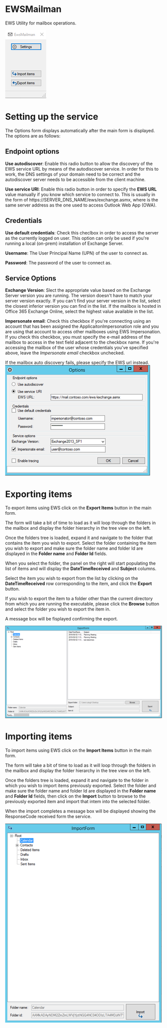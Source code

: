 # EWSMailman
EWS Utility for mailbox operations. 

![alt text](https://github.com/andreighita/EWSMailman/blob/master/ReadME/EwsMailman.PNG?raw=true)

# Setting up the service

The Options form displays automatically after the main form is displayed. The options are as follows:

## Endpoint options

**Use autodiscover**: Enable this radio button to allow the discovery of the EWS service URL by means of the autodiscover service. In order for this to work, the DNS settings of your domain need to be correct and the autodiscover server needs to be accessible from the client machine.

**Use service URI**: Enable this radio button in order to specify the **EWS URL** value manually if you know which service to connect to. This is usually in the form of https://SERVER_DNS_NAME/ews/exchange.asmx, where is the same server address as the one used to access Outlook Web App (OWA).

## Credentials

**Use default credentials**: Check this checlbox in order to access the server as the currently logged on user. This option can only be used if you're running a local (on-prem) installation of Exchange Server. 

**Username**: The User Principal Name (UPN) of the user to connect as. 

**Password**: The password of the user to connect as. 

## Service Options

**Exchange Version**: Slect the appropriate value based on the Exchange Server version you are running. The version doesn't have to match your server version exactly. If you can't find your server version in the list, select the closest inferior version you can find in the list. If the mailbox is hosted in Office 365 Exchange Online, select the highest value available in the list. 

**Impersonate email**: Check this checkbox if you're connecting using an account that has been assigned the ApplicaitonImpersonation role and you are using that account to access other mailboxes using EWS Impersonation. If you check this checkbox, you must specify the e-mail address of the mailbox to access in the text field adjacent to the checkbox name. If you're accessing the mailbox of the user whose credentials you've specified above, leave the *Impersonate email* checkbox unchecked. 

If the mailbox auto discovery fails, please specify the EWS url instead. 
![alt text](https://github.com/andreighita/EWSMailman/blob/master/ReadME/Options.PNG?raw=true)

# Exporting items

To export items using EWS click on the **Export Items** button in the main form. 

The form will take a bit of time to load as it will loop through the folders in the mailbox and display the folder hierarchy in the tree view on the left. 

Once the folders tree is loaded, expand it and navigate to the folder that contains the item you wish to export. Select the folder containing the item you wish to export and make sure the folder name and folder Id are displayed in the **Folder name** and **Folder Id** fields.

When you select the folder, the panel on the right will start populating the list of items and will display the **DateTimeReceived** and **Subject** columns. 

Select the item you wish to export from the list by clicking on the **DateTimeReceived** row corresponding to the item, and click the **Export** button. 

If you wish to export the item to a folder other than the current directory from which you are running the executable, please click the **Browse** button and select the folder you wish to export the item in.

A message box will be fisplayed confirming the export. 

![alt text](https://raw.githubusercontent.com/andreighita/EWSMailman/master/ReadME/ExportForm.PNG)

# Importing items

To import items using EWS click on the **Import Items** button in the main form. 

The form will take a bit of time to load as it will loop through the folders in the mailbox and display the folder hierarchy in the tree view on the left. 

Once the folders tree is loaded, expand it and navigate to the folder in which you wish to import items previously exported. Select the folder and make sure the folder name and folder Id are displayed in the **Folder name** and **Folder Id** fields, then click on the **Import** button to browse to the previously exported item and import that intem into the selected folder.

When the import completes a message box will be displayed showing the ResponseCode received form the service. 

![alt text](https://github.com/andreighita/EWSMailman/blob/master/ReadME/ImportForm.PNG?raw=true)
